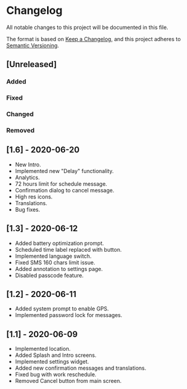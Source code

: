 # Changelog
All notable changes to this project will be documented in this file.

The format is based on [Keep a Changelog](https://keepachangelog.com/en/1.0.0/),
and this project adheres to [Semantic Versioning](https://semver.org/spec/v2.0.0.html).

## [Unreleased]
### Added
### Fixed
### Changed
### Removed

## [1.6] - 2020-06-20
- New Intro.
- Implemented new "Delay" functionality.
- Analytics.
- 72 hours limit for schedule message.
- Confirmation dialog to cancel message.
- High res icons.
- Translations.
- Bug fixes.

## [1.3] - 2020-06-12
- Added battery optimization prompt.
- Scheduled time label replaced with button.
- Implemented language switch.
- Fixed SMS 160 chars limit issue.
- Added annotation to settings page.
- Disabled passcode feature.

## [1.2] - 2020-06-11
- Added system prompt to enable GPS.
- Implemented password lock for messages.

## [1.1] - 2020-06-09
- Implemented location.
- Added Splash and Intro screens.
- Implemented settings widget.
- Added new confirmation messages and translations.
- Fixed bug with work reschedule.
- Removed Cancel button from main screen.